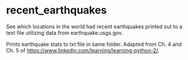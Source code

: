 # recent_earthquakes
See which locations in the world had recent earthquakes printed out to a text file utilizing data from earthquake.usgs.gov.

Prints earthquake stats to txt file in same folder.
Adapted from Ch. 4 and Ch. 5 of https://www.linkedin.com/learning/learning-python-2/.
